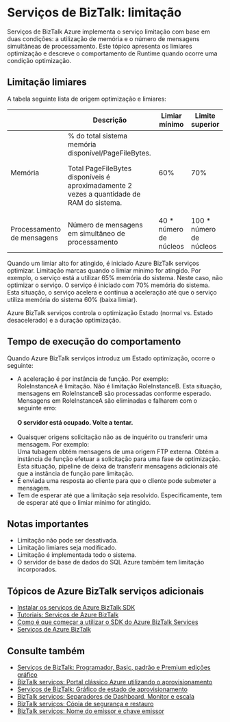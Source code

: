 <properties 
    pageTitle="Saiba mais sobre limitação nos serviços do BizTalk | Microsoft Azure" 
    description="Saiba mais sobre limitação limiares e resultante runtime comportamentos para serviços de BizTalk. Limitação baseia utilização de memória e o número de mensagens. MAK, MAB, WABS" 
    services="biztalk-services" 
    documentationCenter="" 
    authors="MandiOhlinger" 
    manager="erikre" 
    editor=""/>

<tags 
    ms.service="biztalk-services" 
    ms.workload="integration" 
    ms.tgt_pltfrm="na" 
    ms.devlang="na" 
    ms.topic="article" 
    ms.date="08/15/2016" 
    ms.author="mandia"/>





# <a name="biztalk-services-throttling"></a>Serviços de BizTalk: limitação

Serviços de BizTalk Azure implementa o serviço limitação com base em duas condições: a utilização de memória e o número de mensagens simultâneas de processamento. Este tópico apresenta os limiares optimização e descreve o comportamento de Runtime quando ocorre uma condição optimização.

## <a name="throttling-thresholds"></a>Limitação limiares

A tabela seguinte lista de origem optimização e limiares:

||Descrição|Limiar mínimo|Limite superior|
|---|---|---|---|
|Memória|% do total sistema memória disponível/PageFileBytes. <p><p>Total PageFileBytes disponíveis é aproximadamente 2 vezes a quantidade de RAM do sistema.|60%|70%|
|Processamento de mensagens|Número de mensagens em simultâneo de processamento|40 * número de núcleos|100 * número de núcleos|

Quando um limiar alto for atingido, é iniciado Azure BizTalk serviços optimizar. Limitação marcas quando o limiar mínimo for atingido. Por exemplo, o serviço está a utilizar 65% memória do sistema. Neste caso, não optimizar o serviço. O serviço é iniciado com 70% memória do sistema. Esta situação, o serviço acelera e continua a aceleração até que o serviço utiliza memória do sistema 60% (baixa limiar).

Azure BizTalk serviços controla o optimização Estado (normal vs. Estado desacelerado) e a duração optimização.


## <a name="runtime-behavior"></a>Tempo de execução do comportamento

Quando Azure BizTalk serviços introduz um Estado optimização, ocorre o seguinte:

- A aceleração é por instância de função. Por exemplo:<br/>
RoleInstanceA é limitação. Não é limitação RoleInstanceB. Esta situação, mensagens em RoleInstanceB são processadas conforme esperado. Mensagens em RoleInstanceA são eliminadas e falharem com o seguinte erro:<br/><br/>
**O servidor está ocupado. Volte a tentar.**<br/><br/>
- Quaisquer origens solicitação não as de inquérito ou transferir uma mensagem. Por exemplo:<br/>
Uma tubagem obtém mensagens de uma origem FTP externa. Obtém a instância de função efetuar a solicitação para uma fase de optimização. Esta situação, pipeline de deixa de transferir mensagens adicionais até que a instância de função pare limitação.
- É enviada uma resposta ao cliente para que o cliente pode submeter a mensagem.
- Tem de esperar até que a limitação seja resolvido. Especificamente, tem de esperar até que o limiar mínimo for atingido.

## <a name="important-notes"></a>Notas importantes
- Limitação não pode ser desativada.
- Limitação limiares seja modificado.
- Limitação é implementada todo o sistema.
- O servidor de base de dados do SQL Azure também tem limitação incorporados.

## <a name="additional-azure-biztalk-services-topics"></a>Tópicos de Azure BizTalk serviços adicionais

-  [Instalar os serviços de Azure BizTalk SDK](http://go.microsoft.com/fwlink/p/?LinkID=241589)<br/>
-  [Tutoriais: Serviços de Azure BizTalk](http://go.microsoft.com/fwlink/p/?LinkID=236944)<br/>
-  [Como é que começar a utilizar o SDK do Azure BizTalk Services](http://go.microsoft.com/fwlink/p/?LinkID=302335)<br/>
-  [Serviços de Azure BizTalk](http://go.microsoft.com/fwlink/p/?LinkID=303664)<br/>

## <a name="see-also"></a>Consulte também
- [Serviços de BizTalk: Programador, Basic, padrão e Premium edições gráfico](http://go.microsoft.com/fwlink/p/?LinkID=302279)<br/>
- [BizTalk serviços: Portal clássico Azure utilizando o aprovisionamento](http://go.microsoft.com/fwlink/p/?LinkID=302280)<br/>
- [Serviços de BizTalk: Gráfico de estado de aprovisionamento](http://go.microsoft.com/fwlink/p/?LinkID=329870)<br/>
- [BizTalk serviços: Separadores de Dashboard, Monitor e escala](http://go.microsoft.com/fwlink/p/?LinkID=302281)<br/>
- [BizTalk serviços: Cópia de segurança e restauro](http://go.microsoft.com/fwlink/p/?LinkID=329873)<br/>
- [BizTalk serviços: Nome do emissor e chave emissor](http://go.microsoft.com/fwlink/p/?LinkID=303941)<br/>
 
